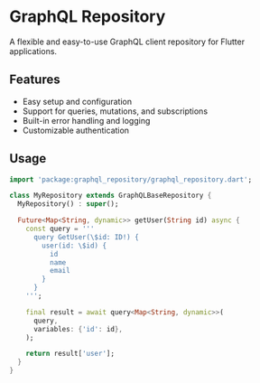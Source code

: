 # GraphQL Repository

A flexible and easy-to-use GraphQL client repository for Flutter applications.

## Features

- Easy setup and configuration
- Support for queries, mutations, and subscriptions
- Built-in error handling and logging
- Customizable authentication

## Usage

```dart
import 'package:graphql_repository/graphql_repository.dart';

class MyRepository extends GraphQLBaseRepository {
  MyRepository() : super();

  Future<Map<String, dynamic>> getUser(String id) async {
    const query = '''
      query GetUser(\$id: ID!) {
        user(id: \$id) {
          id
          name
          email
        }
      }
    ''';

    final result = await query<Map<String, dynamic>>(
      query,
      variables: {'id': id},
    );

    return result['user'];
  }
}